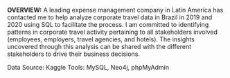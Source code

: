 **OVERVIEW:** A leading expense management company in Latin America has contacted me to help analyze
corporate travel data in Brazil in 2019 and 2020 using SQL to facilitate the process. I am committed
to identifying patterns in corporate travel activity pertaining to all stakeholders involved (employees,
employers, travel agencies, and hotels). The insights uncovered through this analysis can be shared
with the different stakeholders to drive their business decisions.

Data Source: Kaggle
Tools: MySQL, Neo4j, phpMyAdmin
